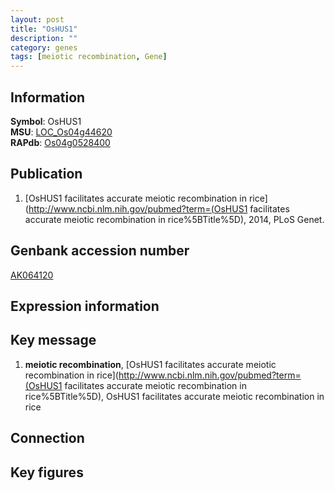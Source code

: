 ```yaml
---
layout: post
title: "OsHUS1"
description: ""
category: genes
tags: [meiotic recombination, Gene]
---
```


## Information
__Symbol__: OsHUS1  
__MSU__: [LOC_Os04g44620](http://rice.plantbiology.msu.edu/cgi-bin/ORF_infopage.cgi?orf=LOC_Os04g44620)  
__RAPdb__: [Os04g0528400](http://rapdb.dna.affrc.go.jp/viewer/gbrowse_details/irgsp1?name=Os04g0528400)  

## Publication
1. [OsHUS1 facilitates accurate meiotic recombination in rice](http://www.ncbi.nlm.nih.gov/pubmed?term=(OsHUS1 facilitates accurate meiotic recombination in rice%5BTitle%5D), 2014, PLoS Genet.

## Genbank accession number
[AK064120](http://www.ncbi.nlm.nih.gov/nuccore/AK064120)

## Expression information

## Key message
1. __meiotic recombination__, [OsHUS1 facilitates accurate meiotic recombination in rice](http://www.ncbi.nlm.nih.gov/pubmed?term=(OsHUS1 facilitates accurate meiotic recombination in rice%5BTitle%5D), OsHUS1 facilitates accurate meiotic recombination in rice

## Connection

## Key figures


